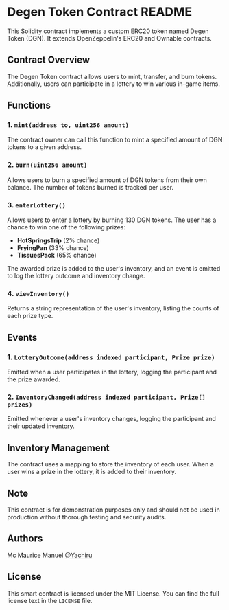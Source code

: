 # Degen Token Contract README

This Solidity contract implements a custom ERC20 token named Degen Token (DGN). It extends OpenZeppelin's ERC20 and Ownable contracts.

## Contract Overview

The Degen Token contract allows users to mint, transfer, and burn tokens. Additionally, users can participate in a lottery to win various in-game items.

## Functions

### 1. `mint(address to, uint256 amount)`

The contract owner can call this function to mint a specified amount of DGN tokens to a given address.

### 2. `burn(uint256 amount)`

Allows users to burn a specified amount of DGN tokens from their own balance. The number of tokens burned is tracked per user.

### 3. `enterLottery()`

Allows users to enter a lottery by burning 130 DGN tokens. The user has a chance to win one of the following prizes:
- **HotSpringsTrip** (2% chance)
- **FryingPan** (33% chance)
- **TissuesPack** (65% chance)

The awarded prize is added to the user's inventory, and an event is emitted to log the lottery outcome and inventory change.

### 4. `viewInventory()`

Returns a string representation of the user's inventory, listing the counts of each prize type.

## Events

### 1. `LotteryOutcome(address indexed participant, Prize prize)`

Emitted when a user participates in the lottery, logging the participant and the prize awarded.

### 2. `InventoryChanged(address indexed participant, Prize[] prizes)`

Emitted whenever a user's inventory changes, logging the participant and their updated inventory.

## Inventory Management

The contract uses a mapping to store the inventory of each user. When a user wins a prize in the lottery, it is added to their inventory.

## Note

This contract is for demonstration purposes only and should not be used in production without thorough testing and security audits.

## Authors

Mc Maurice Manuel 
[@Yachiru](https://github.com/YachiJishi)

## License

This smart contract is licensed under the MIT License. You can find the full license text in the `LICENSE` file.
